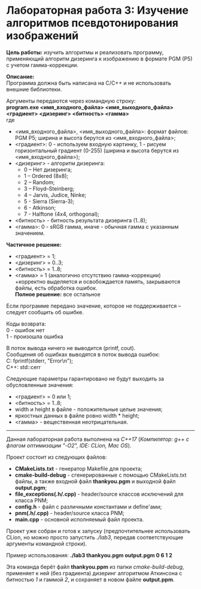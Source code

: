 # Лабораторная работа 3: Изучение алгоритмов псевдотонирования изображений

**Цель работы:** изучить алгоритмы и реализовать программу, применяющий алгоритм дизеринга к изображению в формате PGM (P5) с учетом гамма-коррекции.

**Описание:**\
Программа должна быть написана на C/C++ и не использовать внешние библиотеки.

Аргументы передаются через командную строку:\
**program.exe <имя_входного_файла> <имя_выходного_файла> <градиент> <дизеринг> <битность> <гамма>**\
где
- <имя_входного_файла>, <имя_выходного_файла>: формат файлов: PGM P5; ширина и высота берутся из <имя_входного_файла>;
- <градиент>: 0 - используем входную картинку, 1 - рисуем горизонтальный градиент (0-255) (ширина и высота берутся из <имя_входного_файла>);
- <дизеринг> - алгоритм дизеринга:
  - 0 – Нет дизеринга;
  - 1 – Ordered (8x8);
  - 2 – Random;
  - 3 – Floyd–Steinberg;
  - 4 – Jarvis, Judice, Ninke;
  - 5 - Sierra (Sierra-3);
  - 6 - Atkinson;
  - 7 - Halftone (4x4, orthogonal);
- <битность> - битность результата дизеринга (1..8);
- <гамма>: 0 - sRGB гамма, иначе - обычная гамма с указанным значением.

**Частичное решение:**
- <градиент> = 1;
- <дизеринг> = 0..3;
- <битность> = 1..8;
- <гамма> = 1 (аналогично отсутствию гамма-коррекции)\
+корректно выделяется и освобождается память, закрываются файлы, есть обработка ошибок.\
**Полное решение:** все остальное

Если программе передано значение, которое не поддерживается – следует сообщить об ошибке.

Коды возврата:\
0 - ошибок нет\
1 - произошла ошибка

В поток вывода ничего не выводится (printf, cout).\
Сообщения об ошибках выводятся в поток вывода ошибок:\
С: fprintf(stderr, "Error\n");\
C++: std::cerr

Следующие параметры гарантировано не будут выходить за обусловленные значения:
- <градиент> = 0 или 1;
- <битность> = 1..8;
- width и height в файле - положительные целые значения;
- яркостных данных в файле ровно width * height;
- <гамма> - вещественная неотрицательная.

____________________________________________________

Данная лабораторная работа выполнена на *C++17* (*Компилятор: g++ с флагом оптимизации "-O2", IDE: CLion, Mac OS*).

Проект состоит из следующих файлов:
- **CMakeLists.txt** - генератор Makefile для проекта;
- **cmake-build-debug** - сгенерированные с помощью CMakeLists.txt файлы, а также входной файл **thankyou.pgm** и выходной файл **output.pgm**;
- **file_exceptions(.h/.cpp)** - header/source классов исключений для класса PNM;
- **config.h** - файл с различными константами и define'ами;
- **pnm(.h/.cpp)** - header/source класса PNM;
- **main.cpp** - основной исполняемый файл проекта.

Проект уже собран и готов к запуску (предпочтительнее использовать CLion, но можно просто запустить *./lab3*, передав соответствующие аргументы командной строки).

Пример использования: **./lab3 thankyou.pgm output.pgm 0 6 1 2**

Эта команда берёт файл **thankyou.ppm** из папки *cmake-build-debug*, применяет к ней (без градиента) дизеринг алгоритмом Аткинсона с битностью *1* и гаммой *2*, и сохраняет в новом файле **output.ppm**.
